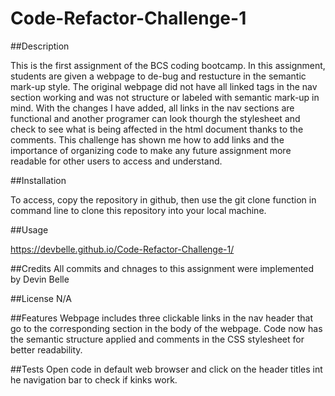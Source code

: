 # Code-Refactor-Challenge-1

##Description

This is the first assignment of the BCS coding bootcamp. In this assignment, students are given a webpage to de-bug and restucture in the semantic mark-up style. The original webpage did not have all linked tags in the nav section working and was not structure or labeled with semantic mark-up in mind. With the changes I have added, all links in the nav sections are functional and another programer can look thourgh the stylesheet and check to see what is being affected in the html document thanks to the comments. This challenge has shown me how to add links and the importance of organizing code to make any future assignment more readable for other users to access and understand. 

##Installation

To access, copy the repository in github, then use the git clone function in command line to clone this repository into your local machine. 

##Usage

https://devbelle.github.io/Code-Refactor-Challenge-1/

##Credits
All commits and chnages to this assignment were implemented by Devin Belle

##License
N/A

##Features
Webpage includes three clickable links in the nav header that go to the corresponding section in the body of the webpage. Code now has the semantic structure applied and comments in the CSS stylesheet for better readability. 

##Tests
Open code in default web browser and click on the header titles int he navigation bar to check if kinks work. 
